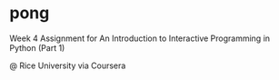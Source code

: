 # pong

Week 4 Assignment for An Introduction to Interactive Programming in Python (Part 1)

@ Rice University via Coursera